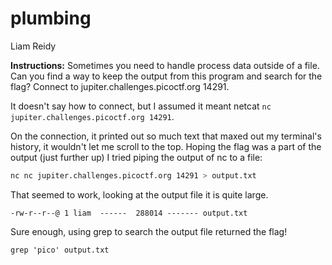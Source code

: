 # plumbing
Liam Reidy

**Instructions:** Sometimes you need to handle process data outside of a file. Can you find a way to keep the output from this program and search for the flag? Connect to jupiter.challenges.picoctf.org 14291.

It doesn't say how to connect, but I assumed it meant netcat `nc jupiter.challenges.picoctf.org 14291`.

On the connection, it printed out so much text that maxed out my terminal's history, it wouldn't let me scroll to the top. Hoping the flag was a part of the output (just further up) I tried piping the output of nc to a file:

```bash
nc nc jupiter.challenges.picoctf.org 14291 > output.txt
```

That seemed to work, looking at the output file it is quite large.
```
-rw-r--r--@ 1 liam  ------  288014 ------- output.txt
```

Sure enough, using grep to search the output file returned the flag!
```
grep 'pico' output.txt
```
